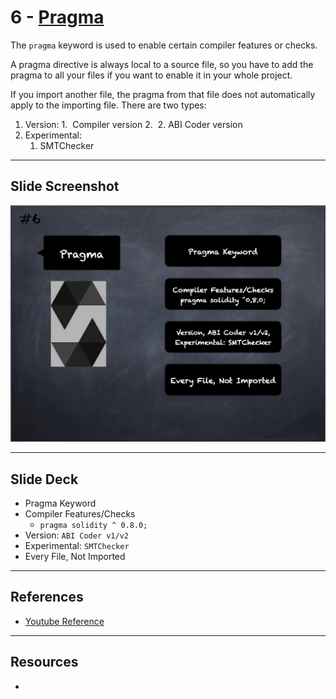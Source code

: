 # 6 - [Pragma](Pragma.md)
The `pragma` keyword is used to enable certain compiler features or checks.

A pragma directive is always local to a source file, so you have to add the pragma to all your files if you want to enable it in your whole project. 

If you import another file, the pragma from that file does not automatically apply to the importing file. There are two types: 

1. Version: 
	1.  Compiler version 
	2.  2. ABI Coder version 
2. Experimental:
	1. SMTChecker
___
## Slide Screenshot
![006.png](../images/solidity101/006.png)
___
## Slide Deck
- Pragma Keyword
- Compiler Features/Checks
	- `pragma solidity ^ 0.8.0;`
- Version: `ABI Coder v1/v2`
- Experimental: `SMTChecker`
- Every File, Not Imported
___
## References
- [Youtube Reference](https://youtu.be/5eLqFac5Tkg?t=525)

___
## Resources
- 
